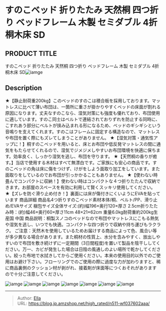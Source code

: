 # すのこベッド 折りたたみ 天然桐 四つ折り ベッドフレーム 木製 セミダブル 4折桐木床 SD


## PRODUCT TITLE 

すのこベッド 折りたたみ 天然桐 四つ折り ベッドフレーム 木製 セミダブル 4折桐木床 SD![iamge](https://b2bfiles1.gigab2b.cn/image/wkseller/303/4折桐木床_白底/20191215_2c2fc23c58479033af0efab6c42baf08.jpg)

## Description

★【静止耐荷重200kg】このベッドのすのこは積合板を採用しております。マットレスに比べて薄い布団は、一箇所に重さが掛かりやすくベッドの床面が割れる原因になります。丈夫なすのこなら、湿気対策にも強度も優れており、布団使用に適しています。すのこ同士はベルトで連結されておりずれを防止する同時に、こすれあう部分にベルトが挟み込まれる形になるため、ベッドのギシギシという音鳴りを支えてくれます。すのこはフレームに固定する構造なので、マットレスや布団を置く際にもズレてしまうことがありません。
★【湿気対策・通気性アップに！】桐すのこベッドを用いると、床とお布団や低反発マットレスの間に通気をもたらせてくれるので、湿気でジメジメしやすいお布団環境を快適に保ちます。効率良く、しっかり湿気を逃し、布団を守ります。
★【天然桐の香りが癒す。】当店で使用する木材はすべて無漂白です。ご家族にも安心の商品です。すのこベッドの角は床に傷をつけず、けがをしよう面取り加工をしています。また面取りをしているのでお布団が引っかかることもありません。
★【使わない時畳んでコンパクトに収納！】使わない時はコンパクトな４つ折りたたんで収納できます。お部屋のスペースを有効に利用して賢くスッキリ使用してください。
★【ズレを防ぐ滑り止め付き！】裏面には床が傷付きにくいようにEVAを貼っています
商品詳細 商品名4つ折りすのこベッド素材本体/桐、ベルト/PP、滑り止め/EVAサイズ
梱包サイズ全体サイズ:(約)幅196×奥行120×厚さ 2.5cm折りたたみ時：(約)幅46×奥行60×厚さ11cm 48×21×62cm 重量6.0kg耐荷重約200kg生産国 中国
商品説明：桐製スノコのベッドなので布団やマットレスにこもる熱気や湿気を逃し、いつでも快適。コンパクトな四つ折りで収納や持ち運びもラクラク。
ご注意：天然木を使用しているためお届けする商品によって色、風合い等が多少異なる場合があります。また桐材の性質上、水分を含みやすく、放出しやすいので布団を敷き続けずに一定期間（3日間程度)を置いて製品を陰干ししてください。万一、カビが発生した場合は日陰の風通しのよい場所で乾かしてください。絞った布地で水拭きしてからご使用ください。本来の使用目的以外でのご使用はお避け下さい。フローリングでのご使用の際に過度な力が加わりますと、稀に商品裏側のクッション材が剥がれ、接着剤が床面等につくおそれがありますので十分ご注意してください。


![iamge](https://b2bfiles1.gigab2b.cn/image/wkseller/303/4折桐木床_白底/20191215_bd515e4ee9ffd60a76f381ebf2f33778.jpg)
![iamge](https://b2bfiles1.gigab2b.cn/image/wkseller/303/4折桐木床_白底/20191215_56aa09cfe358ecd724cc6a7819c54cd7.jpg)
![iamge](https://b2bfiles1.gigab2b.cn/image/wkseller/303/4折桐木床_白底/20191215_693e7cb7f0e070ea6d888764d2ac17ef.jpg)
![iamge](https://b2bfiles1.gigab2b.cn/image/wkseller/303/4折桐木床_白底/20191215_6b29b8bf66b709ebb8eed1f99ab13bcc.jpg)
![iamge](https://b2bfiles1.gigab2b.cn/image/wkseller/303/4折桐木床_白底/20191215_b7b44689e78f019455c52aab84288a11.jpg)
![iamge](https://b2bfiles1.gigab2b.cn/image/wkseller/303/4折桐木床_白底/20191215_d6f5babeae6afb9cf31410bc74e78c09.jpg)
![iamge](https://b2bfiles1.gigab2b.cn/image/wkseller/303/4折桐木床_白底/20191215_ea27bdea1600a48a90a35aa4a0569015.jpg)


---

> Author: [Ella](https://blog.jp.amzshop.net/)  
> URL: https://blog.jp.amzshop.net/high_rated/n511-wf037602aaa/  

